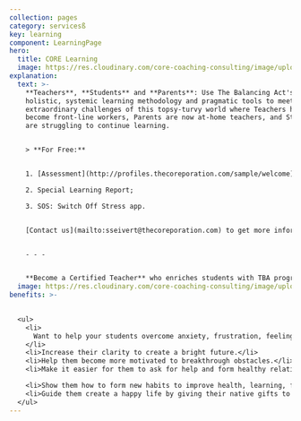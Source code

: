 ```yaml
---
collection: pages
category: servicesß
key: learning
component: LearningPage
hero:
  title: CORE Learning
  image: https://res.cloudinary.com/core-coaching-consulting/image/upload/v1596493058/pexels-pixabay-161154_uftaqi.jpg
explanation:
  text: >-
    **Teachers**, **Students** and **Parents**: Use The Balancing Act's
    holistic, systemic learning methodology and pragmatic tools to meet the
    extraordinary challenges of this topsy-turvy world where Teachers have
    become front-line workers, Parents are now at-home teachers, and Students
    are struggling to continue learning.


    > **For Free:**


    1. [Assessment](http://profiles.thecoreporation.com/sample/welcome) of your greatest strength and liability;

    2. Special Learning Report;

    3. SOS: Switch Off Stress app.


    [Contact us](mailto:sseivert@thecoreporation.com) to get more information or take a **Premium Profile** to get a full report on your personal strengths and weaknesses. Attend one of our **excellent seminars**: Productivity, Stress, Prospering, a Leading Your Life and Work seminar or the 3-month implementation program.


    - - -


    **Become a Certified Teacher** who enriches students with TBA programs such as The Compass Course. [Send us a Message](mailto:sseivert@thecoreporation.com) to find out more.
  image: https://res.cloudinary.com/core-coaching-consulting/image/upload/v1600804117/abdelkader-ft-CcZzQcYGYC4-unsplash_jvaahu.jpg
benefits: >-
  

  <ul>
    <li>
      Want to help your students overcome anxiety, frustration, feeling stuck.
    </li>
    <li>Increase their clarity to create a bright future.</li>
    <li>Help them become more motivated to breakthrough obstacles.</li>
    <li>Make it easier for them to ask for help and form healthy relationships.</li>

    <li>Show them how to form new habits to improve health, learning, finances.</li>
    <li>Guide them create a happy life by giving their native gifts to the world.</li>
  </ul>
---
```

